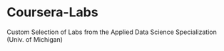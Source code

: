 # Coursera-Labs

Custom Selection of Labs from the Applied Data Science Specialization (Univ. of Michigan)
